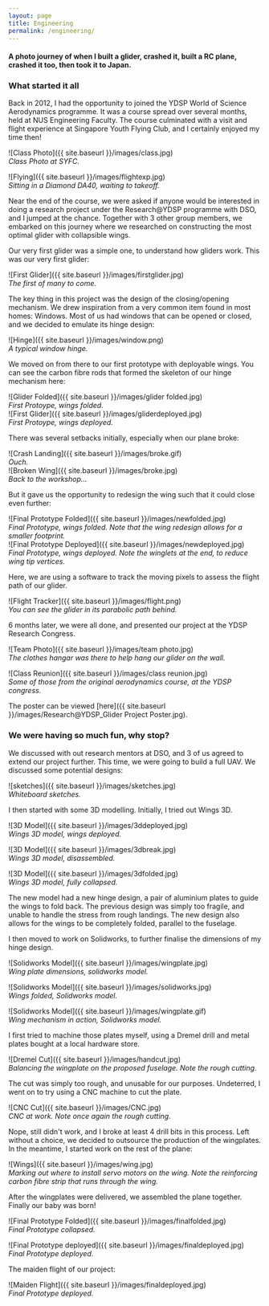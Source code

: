 ```yaml
---
layout: page
title: Engineering
permalink: /engineering/
---
```

#### A photo journey of when I built a glider, crashed it, built a RC plane, crashed it too, then took it to Japan.

### What started it all  
Back in 2012, I had the opportunity to joined the YDSP World of Science Aerodynamics programme. It was a course spread over several months, held at NUS Engineering Faculty. The course culminated with a visit and flight experience at Singapore Youth Flying Club, and I certainly enjoyed my time then!  


![Class Photo]({{ site.baseurl }}/images/class.jpg)  
_Class Photo at SYFC._  

![Flying]({{ site.baseurl }}/images/flightexp.jpg)  
_Sitting in a Diamond DA40, waiting to takeoff._  

Near the end of the course, we were asked if anyone would be interested in doing a research project under the Research@YDSP programme with DSO, and I jumped at the chance. Together with 3 other group members, we embarked on this journey where we researched on constructing the most optimal glider with collapsible wings.  

Our very first glider was a simple one, to understand how gliders work. This was our very first glider:  

![First Glider]({{ site.baseurl }}/images/firstglider.jpg)  
_The first of many to come._  

The key thing in this project was the design of the closing/opening mechanism. We drew inspiration from a very common item found in most homes: Windows. Most of us had windows that can be opened or closed, and we decided to emulate its hinge design:  

![Hinge]({{ site.baseurl }}/images/window.png)  
_A typical window hinge._  

We moved on from there to our first prototype with deployable wings. You can see the carbon fibre rods that formed the skeleton of our hinge mechanism here:  

![Glider Folded]({{ site.baseurl }}/images/glider folded.jpg)  
_First Protoype, wings folded._  
![First Glider]({{ site.baseurl }}/images/gliderdeployed.jpg)  
_First Protoype, wings deployed._  

There was several setbacks initially, especially when our plane broke:  

![Crash Landing]({{ site.baseurl }}/images/broke.gif)  
_Ouch._  
![Broken Wing]({{ site.baseurl }}/images/broke.jpg)  
_Back to the workshop..._  

But it gave us the opportunity to redesign the wing such that it could close even further:  

![Final Prototype Folded]({{ site.baseurl }}/images/newfolded.jpg)  
_Final Prototype, wings folded. Note that the wing redesign allows for a smaller footprint._  
![Final Prototype Deployed]({{ site.baseurl }}/images/newdeployed.jpg)  
_Final Prototype, wings deployed. Note the winglets at the end, to reduce wing tip vertices._  

Here, we are using a software to track the moving pixels to assess the flight path of our glider.  

![Flight Tracker]({{ site.baseurl }}/images/flight.png)  
_You can see the glider in its parabolic path behind._  

6 months later, we were all done, and presented our project at the YDSP Research Congress.  

![Team Photo]({{ site.baseurl }}/images/team photo.jpg)  
_The clothes hangar was there to help hang our glider on the wall._  

![Class Reunion]({{ site.baseurl }}/images/class reunion.jpg)  
_Some of those from the original aerodynamics course, at the YDSP congress._  

The poster can be viewed [here]({{ site.baseurl }}/images/Research@YDSP_Glider Project Poster.jpg).  

### We were having so much fun, why stop?  
We discussed with out research mentors at DSO, and 3 of us agreed to extend our project further. This time, we were going to build a full UAV. We discussed some potential designs:

![sketches]({{ site.baseurl }}/images/sketches.jpg)  
_Whiteboard sketches._ 

I then started with some 3D modelling. Initially, I tried out Wings 3D.  

![3D Model]({{ site.baseurl }}/images/3ddeployed.jpg)  
_Wings 3D model, wings deployed._  

![3D Model]({{ site.baseurl }}/images/3dbreak.jpg)  
_Wings 3D model, disassembled._  

![3D Model]({{ site.baseurl }}/images/3dfolded.jpg)  
_Wings 3D model, fully collapsed._  

The new model had a new hinge design, a pair of aluminium plates to guide the wings to fold back. The previous design was simply too fragile, and unable to handle the stress from rough landings. The new design also allows for the wings to be completely folded, parallel to the fuselage.  

I then moved to work on Solidworks, to further finalise the dimensions of my hinge design.  

![Solidworks Model]({{ site.baseurl }}/images/wingplate.jpg)  
_Wing plate dimensions, solidworks model._  

![Solidworks Model]({{ site.baseurl }}/images/solidworks.jpg)  
_Wings folded, Solidworks model._  

![Solidworks Model]({{ site.baseurl }}/images/wingplate.gif)  
_Wing mechanism in action, Solidworks model._  

I first tried to machine those plates myself, using a Dremel drill and metal plates bought at a local hardware store.

![Dremel Cut]({{ site.baseurl }}/images/handcut.jpg)  
_Balancing the wingplate on the proposed fuselage. Note the rough cutting._

The cut was simply too rough, and unusable for our purposes. Undeterred, I went on to try using a CNC machine to cut the plate.

![CNC Cut]({{ site.baseurl }}/images/CNC.jpg)  
_CNC at work. Note once again the rough cutting._

Nope, still didn't work, and I broke at least 4 drill bits in this process. Left without a choice, we decided to outsource the production of the wingplates. In the meantime, I started work on the rest of the plane:

![Wings]({{ site.baseurl }}/images/wing.jpg)  
_Marking out where to install servo motors on the wing. Note the reinforcing carbon fibre strip that runs through the wing._   

After the wingplates were delivered, we assembled the plane together. Finally our baby was born!

![Final Prototype Folded]({{ site.baseurl }}/images/finalfolded.jpg)  
_Final Prototype collapsed._

![Final Prototype deployed]({{ site.baseurl }}/images/finaldeployed.jpg)  
_Final Prototype deployed._

The maiden flight of our project:  

![Maiden Flight]({{ site.baseurl }}/images/finaldeployed.jpg)  
_Final Prototype deployed._
